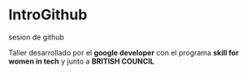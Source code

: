 # IntroGithub
 sesion de github

Taller desarrollado por el **google developer** con el programa **skill for women in tech** y junto a **BRITISH COUNCIL**